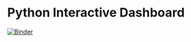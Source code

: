 # Python Interactive Dashboard
 [![Binder](https://mybinder.org/badge_logo.svg)](https://mybinder.org/v2/gh/Vel-o-city/interactive-db/HEAD?labpath=https%3A%2F%2Fgithub.com%2FVel-o-city%2Finteractive-db%2Fblob%2Fmain%2Fdashboard.ipynb)
